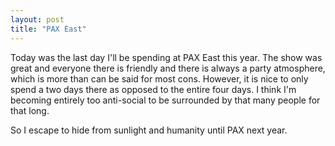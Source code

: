 ```yaml
---
layout: post
title: "PAX East"
---
```

Today was the last day I'll be spending at PAX East this year. The show was great and everyone there is friendly and there is always a party atmosphere, which is more than can be said for most cons.  However, it is nice to only spend a two days there as opposed to the entire four days.  I think I'm becoming entirely too anti-social to be surrounded by that many people for that long. 

So I escape to hide from sunlight and humanity until PAX next year.

